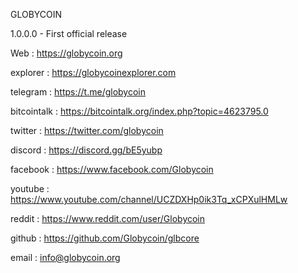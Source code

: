 GLOBYCOIN

1.0.0.0 - First official release 

Web : https://globycoin.org

explorer : https://globycoinexplorer.com

telegram : https://t.me/globycoin

bitcointalk :  https://bitcointalk.org/index.php?topic=4623795.0

twitter : https://twitter.com/globycoin

discord : https://discord.gg/bE5yubp

facebook : https://www.facebook.com/Globycoin

youtube : https://www.youtube.com/channel/UCZDXHp0ik3Tq_xCPXulHMLw

reddit : https://www.reddit.com/user/Globycoin

github : https://github.com/Globycoin/glbcore

email : info@globycoin.org


